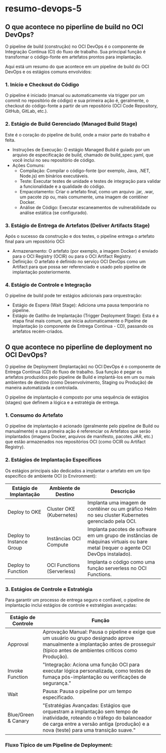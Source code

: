 # resumo-devops-5

## O que acontece no piperline de build no OCI DevOps?

O pipeline de build (construção) no OCI DevOps é o componente de Integração Contínua (CI) do fluxo de trabalho. Sua principal função é transformar o código-fonte em artefatos prontos para implantação.

Aqui está um resumo do que acontece em um pipeline de build do OCI DevOps e os estágios comuns envolvidos:

### 1. Início e Checkout do Código

O pipeline é iniciado (manual ou automaticamente via trigger por um commit no repositório de código) e sua primeira ação é, geralmente, o checkout do código-fonte a partir de um repositório (OCI Code Repository, GitHub, GitLab, etc.).

### 2. Estágio de Build Gerenciado (Managed Build Stage)

Este é o coração do pipeline de build, onde a maior parte do trabalho é feita.

- Instruções de Execução: O estágio Managed Build é guiado por um arquivo de especificação de build, chamado de build_spec.yaml, que você inclui no seu repositório de código.
- Ações Comuns:
   - Compilação: Compilar o código-fonte (por exemplo, Java, .NET, Node.js) em binários executáveis.
   - Teste: Executar testes de unidade e testes de integração para validar a funcionalidade e a qualidade do código.
   - Empacotamento: Criar o artefato final, como um arquivo .jar, .war, um pacote zip ou, mais comumente, uma imagem de contêiner Docker.
   - Análise de Código: Executar escaneamentos de vulnerabilidade ou análise estática (se configurado).

 ### 3. Estágio de Entrega de Artefatos (Deliver Artifacts Stage)

 Após o sucesso da construção e dos testes, o pipeline entrega o artefato final para um repositório OCI:

 - Armazenamento: O artefato (por exemplo, a imagem Docker) é enviado para o OCI Registry (OCIR) ou para o OCI Artifact Registry.
 - Definição: O artefato é definido no serviço OCI DevOps como um Artifact para que possa ser referenciado e usado pelo pipeline de implantação posteriormente.

### 4. Estágio de Controle e Integração

O pipeline de build pode ter estágios adicionais para orquestração:

- Estágio de Espera (Wait Stage): Adiciona uma pausa temporária no pipeline.
- Estágio de Gatilho de Implantação (Trigger Deployment Stage): Esta é a etapa final mais comum, que inicia automaticamente o Pipeline de Implantação (o componente de Entrega Contínua - CD), passando os artefatos recém-criados.

## O que acontece no piperline de deployment no OCI DevOps?

O pipeline de Deployment (Implantação) no OCI DevOps é o componente de Entrega Contínua (CD) do fluxo de trabalho. Sua função é pegar os artefatos produzidos pelo pipeline de Build e implantá-los em um ou mais ambientes de destino (como Desenvolvimento, Staging ou Produção) de maneira automatizada e controlada.

O pipeline de implantação é composto por uma sequência de estágios (stages) que definem a lógica e a estratégia de entrega.

### 1. Consumo do Artefato

O pipeline de implantação é acionado (geralmente pelo pipeline de Build ou manualmente) e sua primeira ação é referenciar os Artefatos que serão implantados (imagens Docker, arquivos de manifesto, pacotes JAR, etc.) que estão armazenados nos repositórios OCI (como OCIR ou Artifact Registry).

### 2. Estágios de Implantação Específicos

Os estágios principais são dedicados a implantar o artefato em um tipo específico de ambiente OCI (o Environment):

| Estágio de Implantação | Ambiente de Destino | Descrição |
|------------------------|---------------------|-----------|
| Deploy to OKE | Cluster OKE (Kubernetes) | Implanta uma imagem de contêiner ou um gráfico Helm no seu cluster Kubernetes gerenciado pela OCI.|
| Deploy to Instance Group | Instâncias OCI Compute | Implanta pacotes de software em um grupo de instâncias de máquinas virtuais ou bare metal (requer o agente OCI DevOps instalado).| 
| Deploy to Function | OCI Functions (Serverless) | Implanta o código como uma função serverless no OCI Functions.| 

### 3. Estágios de Controle e Estratégia

Para garantir um processo de entrega seguro e confiável, o pipeline de implantação inclui estágios de controle e estratégias avançadas:

| Estágio de Controle | Função |
|---------------------|--------|
| Approval | Aprovação Manual: Pausa o pipeline e exige que um usuário ou grupo designado aprove manualmente a implantação antes de prosseguir (típico antes de ambientes críticos como Produção).|
| Invoke Function | "Integração: Aciona uma função OCI para executar lógica personalizada, como testes de fumaça pós-implantação ou verificações de segurança."|
| Wait | Pausa: Pausa o pipeline por um tempo especificado.|
| Blue/Green & Canary | "Estratégias Avançadas: Estágios que orquestram a implantação sem tempo de inatividade, roteando o tráfego do balanceador de carga entre a versão antiga (produção) e a nova (teste) para uma transição suave."|

### Fluxo Típico de um Pipeline de Deployment:



